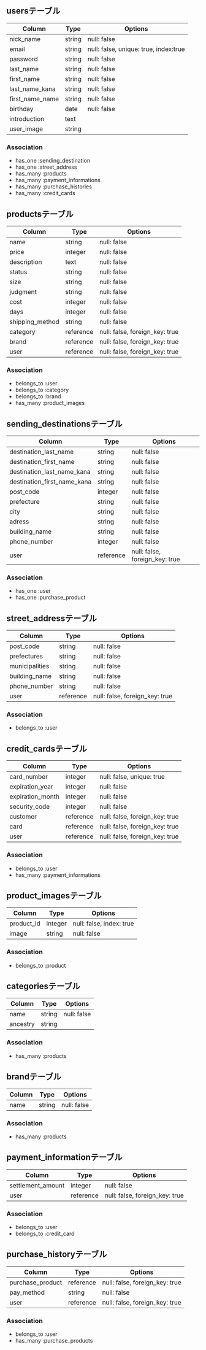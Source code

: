 
## usersテーブル
|Column|Type|Options|
|------|----|-------|
|nick_name|string|null: false|
|email|string|null: false, unique: true, index:true|
|password|string|null: false|
|last_name|string|null: false|
|first_name|string|null: false|
|last_name_kana|string|null: false|
|first_name_name|string|null: false|
|birthday|date|null: false|
|introduction|text||
|user_image|string||
### Association
- has_one :sending_destination
- has_one :street_address
- has_many :products
- has_many :payment_informations
- has_many :purchase_histories
- has_many :credit_cards


## productsテーブル
|Column|Type|Options|
|------|----|-------|
|name|string|null: false|
|price|integer|null: false|
|description|text|null: false|
|status|string|null: false|
|size|string|null: false|
|judgment|string|null: false|
|cost|integer|null: false|
|days|integer|null: false|
|shipping_method|string|null: false|
|category|reference|null: false, foreign_key: true|
|brand|reference|null: false, foreign_key: true|
|user|reference|null: false, foreign_key: true|
### Association
- belongs_to :user
- belongs_to :category
- belongs_to :brand
- has_many :product_images


## sending_destinationsテーブル
|Column|Type|Options|
|------|----|-------|
|destination_last_name|string|null: false|
|destination_first_name|string|null: false|
|destination_last_name_kana|string|null: false|
|destination_first_name_kana|string|null: false|
|post_code|integer|null: false|
|prefecture|string|null: false|
|city|string|null: false|
|adress|string|null: false|
|building_name|string|null: false|
|phone_number|integer|null: false|
|user|reference|null: false, foreign_key: true|
### Association
- has_one :user
- has_one :purchase_product



## street_addressテーブル
|Column|Type|Options|
|------|----|-------|
|post_code|string|null: false|
|prefectures|string|null: false|
|municipalities|string|null: false|
|building_name|string|null: false|
|phone_number|string|null: false|
|user|reference|null: false, foreign_key: true|
### Association
- belongs_to :user


## credit_cardsテーブル
|Column|Type|Options|
|------|----|-------|
|card_number|integer|null: false, unique: true|
|expiration_year|integer|null: false|
|expiration_month|integer|null: false|
|security_code|integer|null: false|
|customer|reference|null: false, foreign_key: true|
|card|reference|null: false, foreign_key: true|
|user|reference|null: false, foreign_key: true|
### Association
- belongs_to :user
- has_many :payment_informations


## product_imagesテーブル
|Column|Type|Options|
|------|----|-------|
|product_id|integer|null: false, index: true|
|image|string|null: false|
### Association
- belongs_to :product


## categoriesテーブル
|Column|Type|Options|
|------|----|-------|
|name|string|null: false|
|ancestry|string||
### Association
- has_many :products


## brandテーブル
|Column|Type|Options|
|------|----|-------|
|name|string|null: false|
### Association
- has_many :products


## payment_informationテーブル
|Column|Type|Options|
|------|----|-------|
|settlement_amount|integer|null: false|
|user|reference|null: false, foreign_key: true|
### Association
- belongs_to :user
- belongs_to :credit_card


## purchase_historyテーブル
|Column|Type|Options|
|------|----|-------|
|purchase_product|reference|null: false, foreign_key: true|
|pay_method|string|null: false|
|user|reference|null: false, foreign_key: true|
### Association
- belongs_to :user
- has_many :purchase_products


